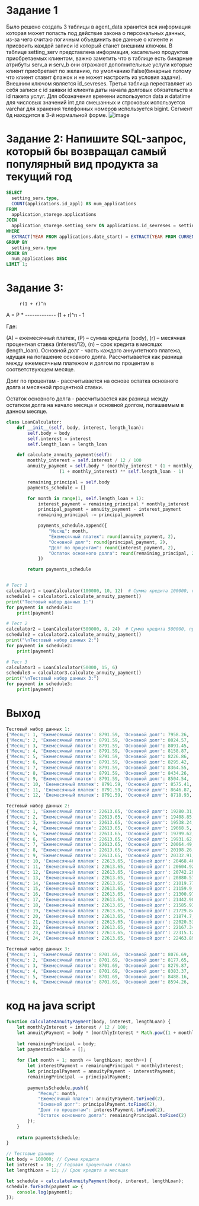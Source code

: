 # Задание 1
Было решено создать 3 таблицы в agent_data хранится вся информация которая может попасть под действие закона о персональных данных, из-за чего считаю логичным объединить все данные о клиенте и присвоить каждой записи id который станет внешним ключом. В таблице setting_serv представлена информация, касательно продуктов приобретаемых клиентом, важно заметить что в  таблице есть бинарные атрибуты serv_a и serv_b они отражают дополнительные услуги которые клиент приобретает по желанию, по умолчанию False(бинарные потому что клиент ставит флажок и не может настроить из  условия задачи).  Внешним ключом является id_sevreses. Третья таблица переставляет из себя записи с id заявки id клиента даты начала  долговых обязательств и id пакета услуг. Для обозначения времени используется data и datatime для числовых значений int для смешанных и строковых используется varchar для хранения телефонных номеров используется bigint. Сегмент бд находится в 3-й нормальной форме. 
![image](https://github.com/Nikolairopin/bank/assets/126417867/d34bba90-bd86-4633-860c-1091835fdab2)
# Задание 2: Напишите SQL-запрос, который бы возвращал самый популярный вид продукта за текущий год
```sql 
SELECT
  setting_serv.type,
  COUNT(applications.id_appl) AS num_applications
FROM
  application_storege.applications
JOIN
  application_storege.setting_serv ON applications.id_sevreses = setting_serv.id_sevreses
WHERE
  EXTRACT(YEAR FROM applications.date_start) = EXTRACT(YEAR FROM CURRENT_DATE)
GROUP BY
  setting_serv.type
ORDER BY
  num_applications DESC
LIMIT 1;
```
# Задание 3:

         r(1 + r)^n
A = P * -------------
        (1 + r)^n - 1

Где:

(A) – ежемесячный платеж,
(P) – сумма кредита (body),
(r) – месячная процентная ставка (interest/12),
(n) – срок кредита в месяцах (length_loan).
Основной долг - часть каждого аннуитетного платежа, идущая на погашение основного долга. Рассчитывается как разница между ежемесячным платежом и долгом по процентам в соответствующем месяце.

Долг по процентам - рассчитывается на основе остатка основного долга и месячной процентной ставки.

Остаток основного долга - рассчитывается как разница между остатком долга на начало месяца и основной долгом, погашаемым в данном месяце.


```python
class LoanCalculator:
    def __init__(self, body, interest, length_loan):
        self.body = body
        self.interest = interest
        self.length_loan = length_loan

    def calculate_annuity_payment(self):
        monthly_interest = self.interest / 12 / 100
        annuity_payment = self.body * (monthly_interest * (1 + monthly_interest) ** self.length_loan) / (
                    (1 + monthly_interest) ** self.length_loan - 1)

        remaining_principal = self.body
        payments_schedule = []

        for month in range(1, self.length_loan + 1):
            interest_payment = remaining_principal * monthly_interest
            principal_payment = annuity_payment - interest_payment
            remaining_principal -= principal_payment

            payments_schedule.append({
                "Месяц": month,
                "Ежемесячный платеж": round(annuity_payment, 2),
                "Основной долг": round(principal_payment, 2),
                "Долг по процентам": round(interest_payment, 2),
                "Остаток основного долга": round(remaining_principal, 2)
            })

        return payments_schedule


# Тест 1
calculator1 = LoanCalculator(100000, 10, 12)  # Сумма кредита 100000, годовая процентная ставка 10%, срок 12 месяцев
schedule1 = calculator1.calculate_annuity_payment()
print("Тестовый набор данных 1:")
for payment in schedule1:
    print(payment)

# Тест 2
calculator2 = LoanCalculator(500000, 8, 24)  # Сумма кредита 500000, процент 8%, срок 24 месяца
schedule2 = calculator2.calculate_annuity_payment()
print("\nТестовый набор данных 2:")
for payment in schedule2:
    print(payment)

# Тест 3
calculator3 = LoanCalculator(50000, 15, 6)
schedule3 = calculator3.calculate_annuity_payment()
print("\nТестовый набор данных 3:")
for payment in schedule3:
    print(payment)
```
 # Выход
```python
Тестовый набор данных 1:
{'Месяц': 1, 'Ежемесячный платеж': 8791.59, 'Основной долг': 7958.26, 'Долг по процентам': 833.33, 'Остаток основного долга': 92041.74}
{'Месяц': 2, 'Ежемесячный платеж': 8791.59, 'Основной долг': 8024.57, 'Долг по процентам': 767.01, 'Остаток основного долга': 84017.17}
{'Месяц': 3, 'Ежемесячный платеж': 8791.59, 'Основной долг': 8091.45, 'Долг по процентам': 700.14, 'Остаток основного долга': 75925.72}
{'Месяц': 4, 'Ежемесячный платеж': 8791.59, 'Основной долг': 8158.87, 'Долг по процентам': 632.71, 'Остаток основного долга': 67766.85}
{'Месяц': 5, 'Ежемесячный платеж': 8791.59, 'Основной долг': 8226.86, 'Долг по процентам': 564.72, 'Остаток основного долга': 59539.99}
{'Месяц': 6, 'Ежемесячный платеж': 8791.59, 'Основной долг': 8295.42, 'Долг по процентам': 496.17, 'Остаток основного долга': 51244.56}
{'Месяц': 7, 'Ежемесячный платеж': 8791.59, 'Основной долг': 8364.55, 'Долг по процентам': 427.04, 'Остаток основного долга': 42880.01}
{'Месяц': 8, 'Ежемесячный платеж': 8791.59, 'Основной долг': 8434.26, 'Долг по процентам': 357.33, 'Остаток основного долга': 34445.76}
{'Месяц': 9, 'Ежемесячный платеж': 8791.59, 'Основной долг': 8504.54, 'Долг по процентам': 287.05, 'Остаток основного долга': 25941.22}
{'Месяц': 10, 'Ежемесячный платеж': 8791.59, 'Основной долг': 8575.41, 'Долг по процентам': 216.18, 'Остаток основного долга': 17365.8}
{'Месяц': 11, 'Ежемесячный платеж': 8791.59, 'Основной долг': 8646.87, 'Долг по процентам': 144.72, 'Остаток основного долга': 8718.93}
{'Месяц': 12, 'Ежемесячный платеж': 8791.59, 'Основной долг': 8718.93, 'Долг по процентам': 72.66, 'Остаток основного долга': -0.0}

Тестовый набор данных 2:
{'Месяц': 1, 'Ежемесячный платеж': 22613.65, 'Основной долг': 19280.31, 'Долг по процентам': 3333.33, 'Остаток основного долга': 480719.69}
{'Месяц': 2, 'Ежемесячный платеж': 22613.65, 'Основной долг': 19408.85, 'Долг по процентам': 3204.8, 'Остаток основного долга': 461310.84}
{'Месяц': 3, 'Ежемесячный платеж': 22613.65, 'Основной долг': 19538.24, 'Долг по процентам': 3075.41, 'Остаток основного долга': 441772.6}
{'Месяц': 4, 'Ежемесячный платеж': 22613.65, 'Основной долг': 19668.5, 'Долг по процентам': 2945.15, 'Остаток основного долга': 422104.1}
{'Месяц': 5, 'Ежемесячный платеж': 22613.65, 'Основной долг': 19799.62, 'Долг по процентам': 2814.03, 'Остаток основного долга': 402304.49}
{'Месяц': 6, 'Ежемесячный платеж': 22613.65, 'Основной долг': 19931.62, 'Долг по процентам': 2682.03, 'Остаток основного долга': 382372.87}
{'Месяц': 7, 'Ежемесячный платеж': 22613.65, 'Основной долг': 20064.49, 'Долг по процентам': 2549.15, 'Остаток основного долга': 362308.38}
{'Месяц': 8, 'Ежемесячный платеж': 22613.65, 'Основной долг': 20198.26, 'Долг по процентам': 2415.39, 'Остаток основного долга': 342110.12}
{'Месяц': 9, 'Ежемесячный платеж': 22613.65, 'Основной долг': 20332.91, 'Долг по процентам': 2280.73, 'Остаток основного долга': 321777.21}
{'Месяц': 10, 'Ежемесячный платеж': 22613.65, 'Основной долг': 20468.46, 'Долг по процентам': 2145.18, 'Остаток основного долга': 301308.74}
{'Месяц': 11, 'Ежемесячный платеж': 22613.65, 'Основной долг': 20604.92, 'Долг по процентам': 2008.72, 'Остаток основного долга': 280703.82}
{'Месяц': 12, 'Ежемесячный платеж': 22613.65, 'Основной долг': 20742.29, 'Долг по процентам': 1871.36, 'Остаток основного долга': 259961.54}
{'Месяц': 13, 'Ежемесячный платеж': 22613.65, 'Основной долг': 20880.57, 'Долг по процентам': 1733.08, 'Остаток основного долга': 239080.97}
{'Месяц': 14, 'Ежемесячный платеж': 22613.65, 'Основной долг': 21019.77, 'Долг по процентам': 1593.87, 'Остаток основного долга': 218061.2}
{'Месяц': 15, 'Ежемесячный платеж': 22613.65, 'Основной долг': 21159.9, 'Долг по процентам': 1453.74, 'Остаток основного долга': 196901.29}
{'Месяц': 16, 'Ежемесячный платеж': 22613.65, 'Основной долг': 21300.97, 'Долг по процентам': 1312.68, 'Остаток основного долга': 175600.32}
{'Месяц': 17, 'Ежемесячный платеж': 22613.65, 'Основной долг': 21442.98, 'Долг по процентам': 1170.67, 'Остаток основного долга': 154157.34}
{'Месяц': 18, 'Ежемесячный платеж': 22613.65, 'Основной долг': 21585.93, 'Долг по процентам': 1027.72, 'Остаток основного долга': 132571.41}
{'Месяц': 19, 'Ежемесячный платеж': 22613.65, 'Основной долг': 21729.84, 'Долг по процентам': 883.81, 'Остаток основного долга': 110841.58}
{'Месяц': 20, 'Ежемесячный платеж': 22613.65, 'Основной долг': 21874.7, 'Долг по процентам': 738.94, 'Остаток основного долга': 88966.88}
{'Месяц': 21, 'Ежемесячный платеж': 22613.65, 'Основной долг': 22020.53, 'Долг по процентам': 593.11, 'Остаток основного долга': 66946.34}
{'Месяц': 22, 'Ежемесячный платеж': 22613.65, 'Основной долг': 22167.34, 'Долг по процентам': 446.31, 'Остаток основного долга': 44779.01}
{'Месяц': 23, 'Ежемесячный платеж': 22613.65, 'Основной долг': 22315.12, 'Долг по процентам': 298.53, 'Остаток основного долга': 22463.89}
{'Месяц': 24, 'Ежемесячный платеж': 22613.65, 'Основной долг': 22463.89, 'Долг по процентам': 149.76, 'Остаток основного долга': -0.0}

Тестовый набор данных 3:
{'Месяц': 1, 'Ежемесячный платеж': 8701.69, 'Основной долг': 8076.69, 'Долг по процентам': 625.0, 'Остаток основного долга': 41923.31}
{'Месяц': 2, 'Ежемесячный платеж': 8701.69, 'Основной долг': 8177.65, 'Долг по процентам': 524.04, 'Остаток основного долга': 33745.66}
{'Месяц': 3, 'Ежемесячный платеж': 8701.69, 'Основной долг': 8279.87, 'Долг по процентам': 421.82, 'Остаток основного долга': 25465.79}
{'Месяц': 4, 'Ежемесячный платеж': 8701.69, 'Основной долг': 8383.37, 'Долг по процентам': 318.32, 'Остаток основного долга': 17082.42}
{'Месяц': 5, 'Ежемесячный платеж': 8701.69, 'Основной долг': 8488.16, 'Долг по процентам': 213.53, 'Остаток основного долга': 8594.26}
{'Месяц': 6, 'Ежемесячный платеж': 8701.69, 'Основной долг': 8594.26, 'Долг по процентам': 107.43, 'Остаток основного долга': -0.0}
```
 # код на java script 
```js
function calculateAnnuityPayment(body, interest, lengthLoan) {
    let monthlyInterest = interest / 12 / 100;
    let annuityPayment = body * (monthlyInterest * Math.pow((1 + monthlyInterest), lengthLoan)) / (Math.pow((1 + monthlyInterest), lengthLoan) - 1);
    
    let remainingPrincipal = body;
    let paymentsSchedule = [];
    
    for (let month = 1; month <= lengthLoan; month++) {
        let interestPayment = remainingPrincipal * monthlyInterest;
        let principalPayment = annuityPayment - interestPayment;
        remainingPrincipal -= principalPayment;
        
        paymentsSchedule.push({
            "Месяц": month,
            "Ежемесячный платеж": annuityPayment.toFixed(2),
            "Основной долг": principalPayment.toFixed(2),
            "Долг по процентам": interestPayment.toFixed(2),
            "Остаток основного долга": remainingPrincipal.toFixed(2)
        });
    }
    
    return paymentsSchedule;
}

// Тестовые данные
let body = 100000; // Сумма кредита
let interest = 10; // Годовая процентная ставка
let lengthLoan = 12; // Срок кредита в месяцах

let schedule = calculateAnnuityPayment(body, interest, lengthLoan);
schedule.forEach(payment => {
    console.log(payment);
});
```

